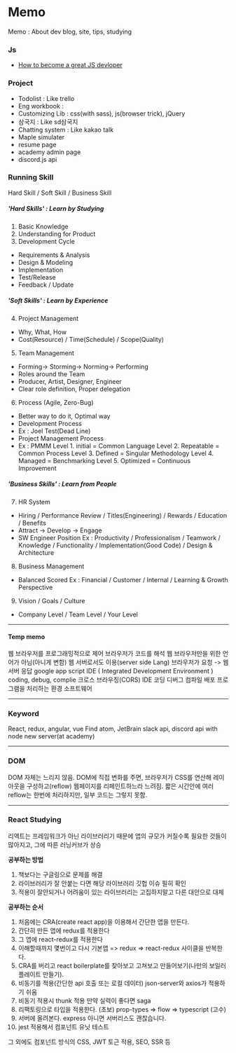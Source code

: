 # Memo
Memo : About dev blog, site, tips, studying

### Js
- [How to become a great JS devloper](https://boycoding.tistory.com/1?category=915176)


### Project

- Todolist : Like trello
- Eng workbook :
- Customizing Lib : css(with sass), js(browser trick), jQuery
- 삼국지 : Like sd삼국지
- Chatting system : Like kakao talk
- Maple simulater
- resume page
- academy admin page
- discord.js api

### Running Skill
Hard Skill / Soft Skill / Business Skill

##### 'Hard Skills' : Learn by Studying
1. Basic Knowledge
2. Understanding for Product
3. Development Cycle
- Requirements & Analysis
- Design & Modeling
- Implementation
- Test/Release
- Feedback / Update

##### 'Soft Skills' : Learn by Experience
4. Project Management
- Why, What, How
- Cost(Resource) / Time(Schedule) / Scope(Quality)
5. Team Management
- Forming-> Storming-> Norming-> Performing
- Roles around the Team
- Producer, Artist, Designer, Engineer
- Clear role definition, Proper delegation
6. Process (Agile, Zero-Bug)
- Better way to do it, Optimal way
- Development Process
- Ex : Joel Test(Dead Line)
- Project Management Process
- Ex : PMMM
Level 1. initial = Common Language
Level 2. Repeatable = Common Process
Level 3. Defined = Singular Methodology
Level 4. Managed = Benchmarking
Level 5. Optimized = Continuous Improvement

##### 'Business Skills' : Learn from People
7. HR System
- Hiring / Performance Review / Titles(Engineering) / Rewards / Education / Benefits
- Attract -> Develop -> Engage
- SW Engineer Position Ex : Productivity / Professionalism / Teamwork / Knowledge / Functionality / Implementation(Good Code) / Design & Architecture
8. Business Management
- Balanced Scored Ex : Financial / Customer / Internal / Learning & Growth Perspective
9. Vision / Goals / Culture
- Company Level / Team Level / Your Level

---

#### Temp memo

웹 브라우저를 프로그래밍적으로 제어
브라우저가 코드를 해석
웹 브라우저만을 위한 언어가 아님(아니게 변함)
웹 서버로서도 이용(server side Lang)
브라우저가 요청 -> 웹서버 응답
google app script
IDE ( Integrated Development Environment )
coding, debug, complie
크로스 브라우징(CORS)
IDE
코딩 디버그 컴파일 배포 프로그램을 처리하는 환경 소프트웨어

---

### Keyword

React, redux, angular, vue
Find atom, JetBrain
slack api, discord api with node
new server(at academy)

---

### DOM

DOM 자체는 느리지 않음.
DOM에 직접 변화를 주면, 브라우저가 CSS를 연산해 레이아웃을 구성하고(reflow) 웹페이지를 리페인트하느라 느려짐.
짧은 시간안에 여러 reflow는 한번에 처리하지만, 일부 코드는 그렇지 못함.

---

### React Studying
리액트는 프레임워크가 아닌 라이브러리기 때문에 앱의 규모가 커질수록 필요한 것들이 많아지고, 그에 따른 러닝커브가 상승

**공부하는 방법**
1. 책보다는 구글링으로 문제를 해결
2. 라이브러리가 잘 안붙는 다면 해당 라이브러리 깃헙 이슈 필히 확인
3. 적용이 잘안되거나 어려움이 있는 라이브러리는 고집하지말고 다른 대안으로 대체

**공부하는 순서**
1. 처음에는 CRA(create react app)을 이용해서 간단한 앱을 만든다.
2. 간단히 만든 앱에 redux를 적용한다
3. 그 앱에 react-redux를 적용한다
4. 이해할때까지 몇번이고 다시 기본앱 => redux => react-redux 사이클을 반복한다.
5. CRA를 버리고 react boilerplate를 찾아보고 고쳐보고 만들어보기(나만의 보일러 플레이트 만들기).
6. 비동기를 적용(간단한 api 호출 또는 로컬 데이터) json-server와 axios가 적용하기 쉬움
7. 비동기 적용시 thunk 적용 만약 실력이 좋다면 saga
8. 리팩토링으로 타입을 적용한다. (초보) prop-types => flow => typescript (고수)
9. 서버에 올려본다. express 아니면 서버리스도 괜찮습니다.
10. jest 적용해서 컴포넌트 유닛 테스트

그 외에도 컴포넌트 방식의 CSS, JWT 토근 적용, SEO, SSR 등
